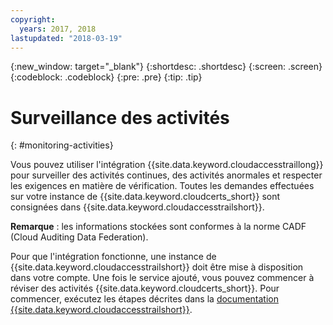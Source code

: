 ```yaml
---
copyright:
  years: 2017, 2018
lastupdated: "2018-03-19"
---
```

{:new_window: target="_blank"}
{:shortdesc: .shortdesc}
{:screen: .screen}
{:codeblock: .codeblock}
{:pre: .pre}
{:tip: .tip}

# Surveillance des activités
{: #monitoring-activities}

Vous pouvez utiliser l'intégration {{site.data.keyword.cloudaccesstraillong}} pour surveiller des activités continues, des activités anormales et respecter les exigences en matière de vérification. Toutes les demandes effectuées sur votre instance de {{site.data.keyword.cloudcerts_short}} sont consignées dans {{site.data.keyword.cloudaccesstrailshort}}.

**Remarque** : les informations stockées sont conformes à la norme CADF (Cloud Auditing Data Federation).

Pour que l'intégration fonctionne, une instance de {{site.data.keyword.cloudaccesstrailshort}} doit être mise à disposition dans votre compte. Une fois le service ajouté, vous pouvez commencer à réviser des activités {{site.data.keyword.cloudcerts_short}}. Pour commencer, exécutez les étapes décrites dans la [documentation {{site.data.keyword.cloudaccesstrailshort}}](../cloud-activity-tracker/index.html#getting-started-with-cla).
